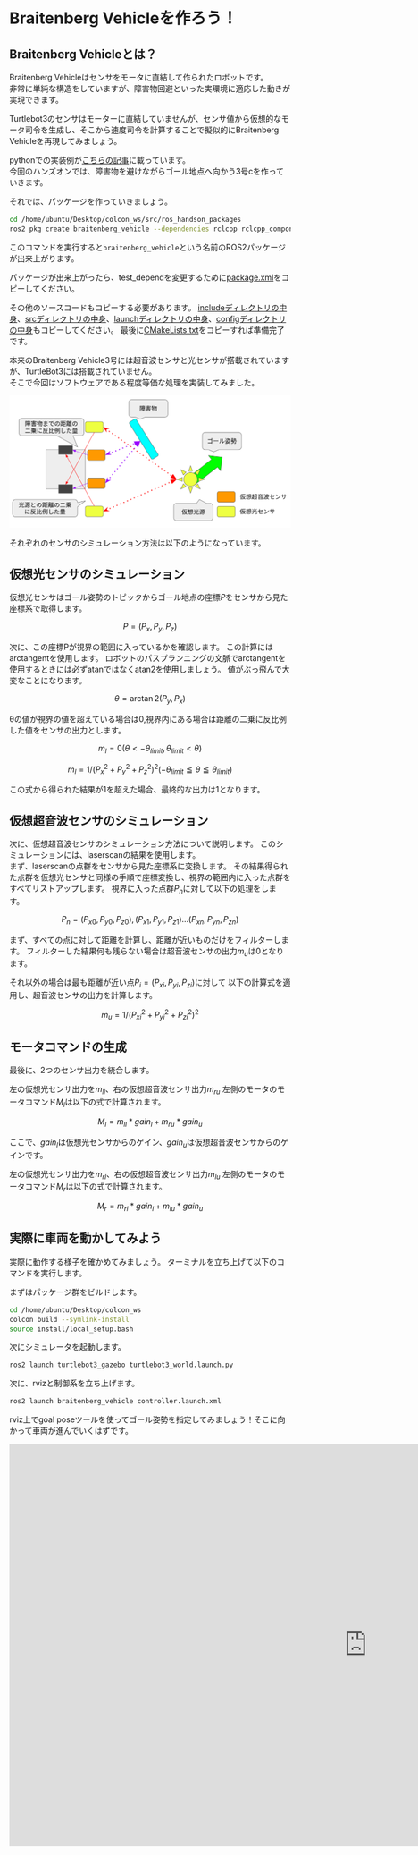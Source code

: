 # Braitenberg Vehicleを作ろう！

## Braitenberg Vehicleとは？
Braitenberg Vehicleはセンサをモータに直結して作られたロボットです。  
非常に単純な構造をしていますが、障害物回避といった実環境に適応した動きが実現できます。  

Turtlebot3のセンサはモーターに直結していませんが、センサ値から仮想的なモータ司令を生成し、そこから速度司令を計算することで擬似的にBraitenberg Vehicleを再現してみましょう。  

pythonでの実装例が[こちらの記事](https://qiita.com/domutoro406/items/c52892b5afd2de34d0fd)に載っています。  
今回のハンズオンでは、障害物を避けながらゴール地点へ向かう3号cを作っていきます。  

それでは、パッケージを作っていきましょう。

```bash
cd /home/ubuntu/Desktop/colcon_ws/src/ros_handson_packages
ros2 pkg create braitenberg_vehicle --dependencies rclcpp rclcpp_components ament_cmake_auto geometry_msgs sensor_msgs tf2_ros tf2_geometry_msgs --library-name braitenberg_vehicle_controller --license Apache-2.0
```

このコマンドを実行すると`braitenberg_vehicle`という名前のROS2パッケージが出来上がります。

パッケージが出来上がったら、test_dependを変更するために[package.xml](https://github.com/OUXT-Polaris/ros_handson_packages/blob/master/braitenberg_vehicle/package.xml)をコピーしてください。

その他のソースコードもコピーする必要があります。
[includeディレクトリの中身](https://github.com/OUXT-Polaris/ros_handson_packages/tree/master/braitenberg_vehicle/include)、[srcディレクトリの中身](https://github.com/OUXT-Polaris/ros_handson_packages/tree/master/braitenberg_vehicle/src)、[launchディレクトリの中身](https://github.com/OUXT-Polaris/ros_handson_packages/tree/master/braitenberg_vehicle/launch)、[configディレクトリの中身](https://github.com/OUXT-Polaris/ros_handson_packages/tree/master/braitenberg_vehicle/config)もコピーしてください。
最後に[CMakeLists.txt](https://github.com/OUXT-Polaris/ros_handson_packages/blob/master/braitenberg_vehicle/CMakeLists.txt)をコピーすれば準備完了です。

本来のBraitenberg Vehicle3号には超音波センサと光センサが搭載されていますが、TurtleBot3には搭載されていません。  
そこで今回はソフトウェアである程度等価な処理を実装してみました。

![braitenberg vehicle](images/braitenberg_vehicle.png)

それぞれのセンサのシミュレーション方法は以下のようになっています。

## 仮想光センサのシミュレーション

仮想光センサはゴール姿勢のトピックからゴール地点の座標$P$をセンサから見た座標系で取得します。

$$
P = (P_x, P_y , P_z)
$$

次に、この座標Pが視界の範囲に入っているかを確認します。
この計算にはarctangentを使用します。
ロボットのパスプランニングの文脈でarctangentを使用するときには必ずatanではなくatan2を使用しましょう。
値がぶっ飛んで大変なことになります。

$$
\theta = \arctan2(P_y, P_x)
$$

θの値が視界の値を超えている場合は0,視界内にある場合は距離の二乗に反比例した値をセンサの出力とします。

$$
m_l = 0  (\theta < -\theta_{limit}, \theta_{limit} < \theta)
$$

$$
m_l = 1 / (P_x^2 + P_y ^2 + P_z^2) ^ 2  (-\theta_{limit} \leqq \theta \leqq \theta_{limit})
$$

この式から得られた結果が1を超えた場合、最終的な出力は1となります。

## 仮想超音波センサのシミュレーション

次に、仮想超音波センサのシミュレーション方法について説明します。
このシミュレーションには、laserscanの結果を使用します。  
まず、laserscanの点群をセンサから見た座標系に変換します。
その結果得られた点群を仮想光センサと同様の手順で座標変換し、視界の範囲内に入った点群をすべてリストアップします。
視界に入った点群$P_n$に対して以下の処理をします。

$$
P_n = (P_{x0}, P_{y0} , P_{z0}), (P_{x1}, P_{y1} , P_{z1}) ... (P_{xn}, P_{yn} , P_{zn})
$$

まず、すべての点に対して距離を計算し、距離が近いものだけをフィルターします。
フィルターした結果何も残らない場合は超音波センサの出力$m_u$は0となります。

それ以外の場合は最も距離が近い点$P_i=(P_{xi}, P_{yi} , P_{zi})$に対して
以下の計算式を適用し、超音波センサの出力を計算します。

$$
m_u = 1 / (P_{xi}^2 + P_{yi} ^2 + P_{zi}^2) ^ 2 
$$

## モータコマンドの生成

最後に、2つのセンサ出力を統合します。

左の仮想光センサ出力を$m_{ll}$、右の仮想超音波センサ出力$m_{ru}$
左側のモータのモータコマンド$M_l$は以下の式で計算されます。

$$
M_l = m_{ll} * gain_l + m_{ru} * gain_u
$$

ここで、$gain_l$は仮想光センサからのゲイン、$gain_u$は仮想超音波センサからのゲインです。

左の仮想光センサ出力を$m_{rl}$、右の仮想超音波センサ出力$m_{lu}$
左側のモータのモータコマンド$M_r$は以下の式で計算されます。

$$
M_r = m_{rl} * gain_l + m_{lu} * gain_u
$$

## 実際に車両を動かしてみよう

実際に動作する様子を確かめてみましょう。
ターミナルを立ち上げて以下のコマンドを実行します。

まずはパッケージ群をビルドします。

```bash
cd /home/ubuntu/Desktop/colcon_ws
colcon build --symlink-install
source install/local_setup.bash
```

次にシミュレータを起動します。

```bash
ros2 launch turtlebot3_gazebo turtlebot3_world.launch.py
```

次に、rvizと制御系を立ち上げます。

```bash
ros2 launch braitenberg_vehicle controller.launch.xml
```

rviz上でgoal poseツールを使ってゴール姿勢を指定してみましょう！そこに向かって車両が進んでいくはずです。

<iframe width="1280" height="720" src="https://www.youtube.com/embed/KPfsGCKQZkA" title="YouTube video player" frameborder="0" allow="accelerometer; autoplay; clipboard-write; encrypted-media; gyroscope; picture-in-picture; web-share" allowfullscreen></iframe>
